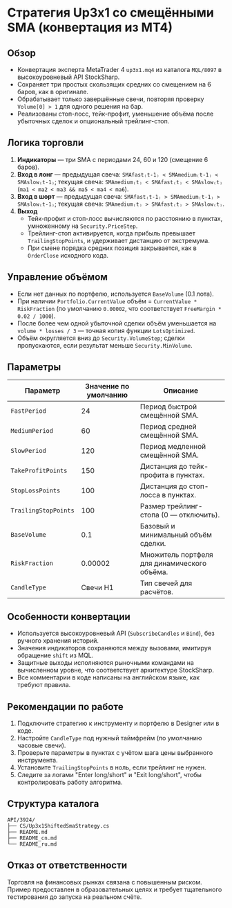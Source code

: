 # Стратегия Up3x1 со смещёнными SMA (конвертация из MT4)

## Обзор
- Конвертация эксперта MetaTrader 4 `up3x1.mq4` из каталога `MQL/8097` в высокоуровневый API StockSharp.
- Сохраняет три простых скользящих средних со смещением на 6 баров, как в оригинале.
- Обрабатывает только завершённые свечи, повторяя проверку `Volume[0] > 1` для одного решения на бар.
- Реализованы стоп-лосс, тейк-профит, уменьшение объёма после убыточных сделок и опциональный трейлинг-стоп.

## Логика торговли
1. **Индикаторы** — три SMA с периодами 24, 60 и 120 (смещение 6 баров).
2. **Вход в лонг** — предыдущая свеча: `SMAfast₍t-1₎ < SMAmedium₍t-1₎ < SMAslow₍t-1₎`; текущая свеча: `SMAmedium₍t₎ < SMAfast₍t₎ < SMAslow₍t₎` (`ma1 < ma2 < ma3 && ma5 < ma4 < ma6`).
3. **Вход в шорт** — предыдущая свеча: `SMAfast₍t-1₎ > SMAmedium₍t-1₎ > SMAslow₍t-1₎`; текущая свеча: `SMAmedium₍t₎ > SMAfast₍t₎ > SMAslow₍t₎`.
4. **Выход**
   - Тейк-профит и стоп-лосс вычисляются по расстоянию в пунктах, умноженному на `Security.PriceStep`.
   - Трейлинг-стоп активируется, когда прибыль превышает `TrailingStopPoints`, и удерживает дистанцию от экстремума.
   - При смене порядка средних позиция закрывается, как в `OrderClose` исходного кода.

## Управление объёмом
- Если нет данных по портфелю, используется `BaseVolume` (0.1 лота).
- При наличии `Portfolio.CurrentValue` объём = `CurrentValue * RiskFraction` (по умолчанию `0.00002`, что соответствует `FreeMargin * 0.02 / 1000`).
- После более чем одной убыточной сделки объём уменьшается на `volume * losses / 3` — точная копия функции `LotsOptimized`.
- Объём округляется вниз до `Security.VolumeStep`; сделки пропускаются, если результат меньше `Security.MinVolume`.

## Параметры
| Параметр | Значение по умолчанию | Описание |
|----------|------------------------|----------|
| `FastPeriod` | 24 | Период быстрой смещённой SMA. |
| `MediumPeriod` | 60 | Период средней смещённой SMA. |
| `SlowPeriod` | 120 | Период медленной смещённой SMA. |
| `TakeProfitPoints` | 150 | Дистанция до тейк-профита в пунктах. |
| `StopLossPoints` | 100 | Дистанция до стоп-лосса в пунктах. |
| `TrailingStopPoints` | 100 | Размер трейлинг-стопа (0 — отключить). |
| `BaseVolume` | 0.1 | Базовый и минимальный объём сделки. |
| `RiskFraction` | 0.00002 | Множитель портфеля для динамического объёма. |
| `CandleType` | Свечи H1 | Тип свечей для расчётов. |

## Особенности конвертации
- Используется высокоуровневый API (`SubscribeCandles` и `Bind`), без ручного хранения историй.
- Значения индикаторов сохраняются между вызовами, имитируя обращение `shift` из MQL.
- Защитные выходы исполняются рыночными командами на вычисленном уровне, что соответствует архитектуре StockSharp.
- Все комментарии в коде написаны на английском языке, как требуют правила.

## Рекомендации по работе
1. Подключите стратегию к инструменту и портфелю в Designer или в коде.
2. Настройте `CandleType` под нужный таймфрейм (по умолчанию часовые свечи).
3. Проверьте параметры в пунктах с учётом шага цены выбранного инструмента.
4. Установите `TrailingStopPoints` в ноль, если трейлинг не нужен.
5. Следите за логами "Enter long/short" и "Exit long/short", чтобы контролировать работу алгоритма.

## Структура каталога
```
API/3924/
├── CS/Up3x1ShiftedSmaStrategy.cs
├── README.md
├── README_cn.md
└── README_ru.md
```

## Отказ от ответственности
Торговля на финансовых рынках связана с повышенным риском. Пример предоставлен в образовательных целях и требует тщательного тестирования до запуска на реальном счёте.
